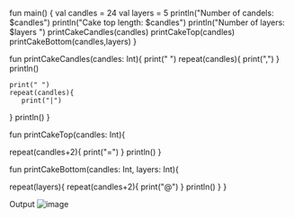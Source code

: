 fun main() {
   val candles = 24
   val layers = 5
   println("Number of candels: $candles")
   println("Cake top length: $candles")
   println("Number of layers: $layers ")
   printCakeCandles(candles)
   printCakeTop(candles)
   printCakeBottom(candles,layers)
}

fun printCakeCandles(candles: Int){
   print(" ") 
   repeat(candles){
       print(",") 
   }
   println() 
   
    print(" ") 
    repeat(candles){
       print("|")
   }
   println() 
}

fun printCakeTop(candles: Int){
 
  repeat(candles+2){
      print("=")
  }
  println()
}

fun printCakeBottom(candles: Int, layers: Int){

  repeat(layers){
      repeat(candles+2){
      print("@")
  }
  println()
  }
}


Output
![image](https://user-images.githubusercontent.com/95444663/182279567-6b7c33e4-f133-4a75-bc16-5621949c3d51.png)


